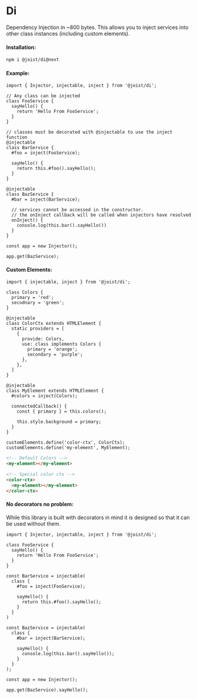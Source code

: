 # Di

Dependency Injection in ~800 bytes. This allows you to inject services into other class instances (including custom elements).

#### Installation:

```BASH
npm i @joist/di@next
```

#### Example:

```TS
import { Injector, injectable, inject } from '@joist/di';

// Any class can be injected
class FooService {
  sayHello() {
    return 'Hello From FooService';
  }
}

// classes must be decorated with @injectable to use the inject function
@injectable
class BarService {
  #foo = inject(FooService);

  sayHello() {
    return this.#foo().sayHello();
  }
}

@injectable
class BazService {
  #bar = inject(BarService);

  // services cannot be accessed in the constructor.
  // the onInject callback will be called when injectors have resolved
  onInject() {
    console.log(this.bar().sayHello())
  }
}

const app = new Injector();

app.get(BazService);
```

#### Custom Elements:

```TS
import { injectable, inject } from '@joist/di';

class Colors {
  primary = 'red';
  secodnary = 'green';
}

@injectable
class ColorCtx extends HTMLElement {
  static providers = [
    {
      provide: Colors,
      use: class implements Colors {
        primary = 'orange';
        secondary = 'purple';
      },
    },
  ]
}

@injectable
class MyElement extends HTMLElement {
  #colors = inject(Colors);

  connectedCallback() {
    const { primary } = this.colors();

    this.style.background = primary;
  }
}

customElements.define('color-ctx', ColorCtx);
customElements.define('my-element', MyElement);
```

```HTML
<!-- Default Colors -->
<my-element></my-element>

<!-- Special color ctx -->
<color-ctx>
  <my-element></my-element>
</color-ctx>
```

#### No decorators no problem:

While this library is built with decorators in mind it is designed so that it can be used without them.

```TS
import { Injector, injectable, inject } from '@joist/di';

class FooService {
  sayHello() {
    return 'Hello From FooService';
  }
}

const BarService = injectable(
  class {
    #foo = inject(FooService);

    sayHello() {
      return this.#foo().sayHello();
    }
  }
)

const BazService = injectable(
  class {
    #bar = inject(BarService);

    sayHello() {
      console.log(this.bar().sayHello());
    }
  }
);

const app = new Injector();

app.get(BazService).sayHello();
```
